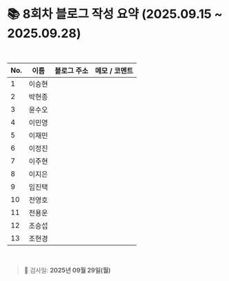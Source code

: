 # 📚 8회차 블로그 작성 요약 (2025.09.15 ~ 2025.09.28)

<br>

| No. | 이름   | 블로그 주소                                           | 메모 / 코멘트 |
|-----|--------|--------------------------------------------------------|----------------|
| 1   | 이승현 |                                                        |                |
| 2   | 박현종 |                                                        |                |
| 3   | 윤수오 |                                                        |                |
| 4   | 이민영 |                                                        |                |
| 5   | 이재민 |                                                        |                |
| 6   | 이정진 |                                                        |                |
| 7   | 이주현 |                                                        |                |
| 8   | 이지은 |                                                        |                |
| 9   | 임진택 |                                                        |                |
| 10  | 전영호 |                                                        |                |
| 11  | 전용운 |                                                        |                |
| 12  | 조승섭 |                                                        |                |
| 13  | 조현경 |                                                        |                |

<br>

> 📌 검사일: **2025년 09월 29일(월)**
